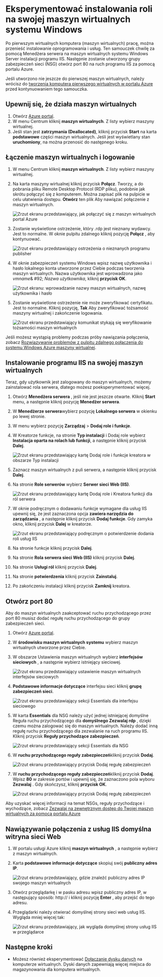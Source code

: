 <properties
    pageTitle="Instalowanie programu IIS na swojej pierwszej maszyn wirtualnych systemu Windows | Microsoft Azure"
    description="Poeksperymentować z pierwszego komputera wirtualnych przez zainstalowanie usług IIS i otwieranie portu 80 za pomocą portalu Azure."
    keywords=""
    services="virtual-machines-windows"
    documentationCenter=""
    authors="cynthn"
    manager="timlt"
    editor=""
    tags="azure-resource-manager"/>
<tags
    ms.service="virtual-machines-windows"
    ms.workload="infrastructure-services"
    ms.tgt_pltfrm="vm-windows"
    ms.devlang="na"
    ms.topic="article"
    ms.date="09/06/2016"
    ms.author="cynthn"/>

# <a name="experiment-with-installing-a-role-on-your-windows-vm"></a>Eksperymentować instalowania roli na swojej maszyn wirtualnych systemu Windows
    
Po pierwszym wirtualnych komputera (maszyn wirtualnych) pracę, można przenieść instalowanie oprogramowania i usług. Ten samouczek chwilę za pomocą Menedżera serwera na maszyn wirtualnych systemu Windows Server instalacji programu IIS. Następnie zostanie utworzony grupy zabezpieczeń sieci (NSG) otwórz port 80 na ruch programu IIS za pomocą portalu Azure. 

Jeśli utworzono nie jeszcze do pierwszej maszyn wirtualnych, należy wrócisz do [tworzenia komputera pierwszego wirtualnych w portalu Azure](virtual-machines-windows-hero-tutorial.md) przed kontynuowaniem tego samouczka.

## <a name="make-sure-the-vm-is-running"></a>Upewnij się, że działa maszyn wirtualnych

1. Otwórz [Azure portal](https://portal.azure.com).
2. W menu Centrum kliknij **maszyn wirtualnych**. Z listy wybierz maszyny wirtualnej.
3. Jeśli stan jest **zatrzymania (Deallocated)**, kliknij przycisk **Start** na karta **podstawowe** części maszyn wirtualnych. Jeśli jest wyświetlany stan **uruchomiony**, na można przenosić do następnego kroku.

## <a name="connect-to-the-virtual-machine-and-sign-in"></a>Łączenie maszyn wirtualnych i logowanie

1.  W menu Centrum kliknij **maszyn wirtualnych**. Z listy wybierz maszyny wirtualnej.

3. Na karta maszyny wirtualnej kliknij przycisk **Połącz**. Tworzy, a do pobrania pliku Remote Desktop Protocol (RDP pliku), podobnie jak skrótu połączyć się z komputerem. Można zapisać plik na pulpicie w celu ułatwienia dostępu. **Otwórz** ten plik Aby nawiązać połączenie z maszyn wirtualnych.

    ![Zrzut ekranu przedstawiający, jak połączyć się z maszyn wirtualnych portal Azure](./media/virtual-machines-windows-hero-tutorial/connect.png)

4. Zostanie wyświetlone ostrzeżenie, który .rdp jest nieznany wydawcy. Jest to normalne. W oknie pulpitu zdalnego kliknij pozycję **Połącz** , aby kontynuować.

    ![Zrzut ekranu przedstawiający ostrzeżenia o nieznanych programu publisher](./media/virtual-machines-windows-hero-tutorial/rdp-warn.png)

5. W oknie zabezpieczeń systemu Windows wpisz nazwę użytkownika i hasło lokalnego konta utworzone przez Ciebie podczas tworzenia maszyn wirtualnych. Nazwa użytkownika jest wprowadzona jako *vmname*& #92; *Nazwa użytkownika*, kliknij **przycisk OK**.

    ![Zrzut ekranu: wprowadzanie nazwy maszyn wirtualnych, nazwę użytkownika i hasło](./media/virtual-machines-windows-hero-tutorial/credentials.png)
    
6.  Zostanie wyświetlone ostrzeżenie nie może zweryfikować certyfikatu. Jest to normalne. Kliknij pozycję, **Tak** Aby zweryfikować tożsamość maszyny wirtualnej i zakończenie logowania.

    ![Zrzut ekranu przedstawiający komunikat stykają się weryfikowanie tożsamości maszyn wirtualnych](./media/virtual-machines-windows-hero-tutorial/cert-warning.png)


Jeśli możesz wystąpią problemy podczas próby nawiązania połączenia, zobacz [Rozwiązywanie problemów z pulpitu zdalnego połączenia do systemu Windows Azure maszyny wirtualnej](virtual-machines-windows-troubleshoot-rdp-connection.md).


## <a name="install-iis-on-your-vm"></a>Instalowanie programu IIS na swojej maszyn wirtualnych

Teraz, gdy użytkownik jest zalogowany do maszyn wirtualnych, możemy zainstalować rola serwera, dlatego możesz poeksperymentować więcej.

1. Otwórz **Menedżera serwera** , jeśli nie jest jeszcze otwarte. Kliknij **Start** menu, a następnie kliknij pozycję **Menedżer serwera**.
2. W **Menedżerze serwera**wybierz pozycję **Lokalnego serwera** w okienku po lewej stronie. 
3. W menu wybierz pozycję **Zarządzaj** > **Dodaj role i funkcje**.
4. W Kreatorze funkcje, na stronie **Typ instalacji** i Dodaj role wybierz **Instalacja oparta na rolach lub funkcji**, a następnie kliknij przycisk **Dalej**.

    ![Zrzut ekranu przedstawiający kartę Dodaj role i funkcje kreatora w obszarze Typ instalacji](./media/virtual-machines-windows-hero-tutorial/role-wizard.png)

5. Zaznacz maszyn wirtualnych z puli serwera, a następnie kliknij przycisk **Dalej**.
6. Na stronie **Role serwerów** wybierz **Serwer sieci Web (IIS)**.

    ![Zrzut ekranu przedstawiający kartę Dodaj role i Kreatora funkcji dla ról serwera](./media/virtual-machines-windows-hero-tutorial/add-iis.png)

7. W oknie podręcznym o dodawaniu funkcje wymagane dla usług IIS upewnij się, że jest zaznaczona opcja **zawiera narzędzia do zarządzania** , a następnie kliknij przycisk **Dodaj funkcje**. Gdy zamyka okno, kliknij przycisk **Dalej** w kreatorze.

    ![Zrzut ekranu przedstawiający podręcznym o potwierdzenie dodania roli usług IIS](./media/virtual-machines-windows-hero-tutorial/confirm-add-feature.png)

8. Na stronie funkcje kliknij przycisk **Dalej**.
9. Na stronie **Rola serwera sieci Web (IIS)** kliknij przycisk **Dalej**. 
10. Na stronie **Usługi ról** kliknij przycisk **Dalej**. 
11. Na stronie **potwierdzenia** kliknij przycisk **Zainstaluj**. 
12. Po zakończeniu instalacji kliknij przycisk **Zamknij** kreatora.



## <a name="open-port-80"></a>Otwórz port 80 

Aby do maszyn wirtualnych zaakceptować ruchu przychodzącego przez port 80 musisz dodać regułę ruchu przychodzącego do grupy zabezpieczeń sieci. 

1. Otwórz [Azure portal](https://portal.azure.com).
2. W **środowisku maszyn wirtualnych systemu** wybierz maszyn wirtualnych utworzone przez Ciebie.
3. W obszarze Ustawienia maszyn wirtualnych wybierz **interfejsów sieciowych** , a następnie wybierz istniejący sieciowej.

    ![Zrzut ekranu przedstawiający ustawienie maszyn wirtualnych interfejsów sieciowych](./media/virtual-machines-windows-hero-tutorial/network-interface.png)

4. **Podstawowe informacje dotyczące** interfejsu sieci kliknij **grupę zabezpieczeń sieci**.

    ![Zrzut ekranu przedstawiający sekcji Essentials dla interfejsu sieciowego](./media/virtual-machines-windows-hero-tutorial/select-nsg.png)

5. W karta **Essentials** dla NSG należy użyć jednej istniejącej domyślne Reguła ruchu przychodzącego dla **domyślnego Zezwalaj rdp** , dzięki czemu można zalogować się do maszyn wirtualnych. Należy dodać inną regułę ruchu przychodzącego dla zezwalanie na ruch programu IIS. Kliknij przycisk **Reguły przychodzące zabezpieczeń**.

    ![Zrzut ekranu przedstawiający sekcji Essentials dla NSG](./media/virtual-machines-windows-hero-tutorial/inbound.png)

6. W **ruchu przychodzącego reguły zabezpieczeń**kliknij przycisk **Dodaj**.

    ![Zrzut ekranu przedstawiający przycisk Dodaj regułę zabezpieczeń](./media/virtual-machines-windows-hero-tutorial/add-rule.png)

7. W **ruchu przychodzącego reguły zabezpieczeń**kliknij przycisk **Dodaj**. Wpisz **80** w zakresie portów i upewnij się, że zaznaczono pola wyboru **Zezwalaj** . Gdy skończysz, kliknij **przycisk OK**.

    ![Zrzut ekranu przedstawiający przycisk Dodaj regułę zabezpieczeń](./media/virtual-machines-windows-hero-tutorial/port-80.png)
 
Aby uzyskać więcej informacji na temat NSGs, reguły przychodzące i wychodzące, zobacz [Zezwalaj na zewnętrznym dostęp do Twojej maszyn wirtualnych za pomocą portalu Azure](virtual-machines-windows-nsg-quickstart-portal.md)
 
## <a name="connect-to-the-default-iis-website"></a>Nawiązywanie połączenia z usług IIS domyślna witryna sieci Web

1. W portalu usługi Azure kliknij **maszyn wirtualnych** , a następnie wybierz z maszyn wirtualnych.
2. Karta **podstawowe informacje dotyczące** skopiuj swój **publiczny adres IP**.

    ![Zrzut ekranu przedstawiający, gdzie znaleźć publiczny adres IP swojego maszyn wirtualnych](./media/virtual-machines-windows-hero-tutorial/ipaddress.png)

2. Otwórz przeglądarkę i w pasku adresu wpisz publiczny adres IP, w następujący sposób: http://<publicIPaddress> i kliknij pozycję **Enter** , aby przejść do tego adresu.
3. Przeglądarki należy otwierać domyślnej strony sieci web usług IIS. Wygląda mniej więcej tak:

    ![Zrzut ekranu przedstawiający, jak wygląda domyślnej strony usług IIS w przeglądarce](./media/virtual-machines-windows-hero-tutorial/iis-default.png)

    

## <a name="next-steps"></a>Następne kroki

- Możesz również eksperymentować [Dołączanie dysku danych](virtual-machines-windows-attach-disk-portal.md) na komputerze wirtualnych. Dyski danych zapewniają więcej miejsca do magazynowania dla komputera wirtualnych.
